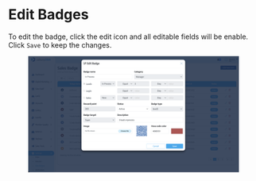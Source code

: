 # Edit Badges

To edit the badge, click the edit icon and all editable fields will be enable. Click `Save` to keep the changes.

<figure><img src="../../../.gitbook/assets/Screenshot 2023-03-13 at 14.17.51.png" alt=""><figcaption></figcaption></figure>

